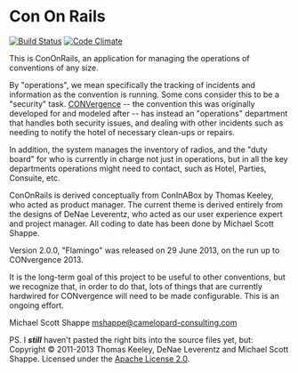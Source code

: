 # Con On Rails
[![Build Status](https://travis-ci.org/ConOnRails/ConOnRails.png)](https://travis-ci.org/ConOnRails/ConOnRails)
[![Code Climate](https://codeclimate.com/repos/51c6072456b10216f3002623/badges/d00b997b8c2dfd2d14b2/gpa.png)](https://codeclimate.com/repos/51c6072456b10216f3002623/feed)

This is ConOnRails, an application for managing the operations of conventions of any size.

By "operations", we mean specifically the tracking of incidents and information as the convention is running. Some cons
consider this to be a "security" task. [CONVergence](http://convergence-con.org) -- the convention this was originally 
developed for and modeled after -- has instead an "operations" department that handles both security issues, and 
dealing with other incidents such as needing to notify the hotel of necessary clean-ups or repairs.
 
In addition, the system manages the inventory of radios, and the "duty board" for who is currently in charge not just
in operations, but in all the key departments operations might need to contact, such as Hotel, Parties, Consuite, etc.

ConOnRails is derived conceptually from ConInABox by Thomas Keeley, who acted as product manager. The current theme
is derived entirely from the designs of DeNae Leverentz, who acted as our user experience expert and project manager. 
All coding to date has been done by Michael Scott Shappe.

Version 2.0.0, "Flamingo" was released on 29 June 2013, on the run up to CONvergence 2013.

It is the long-term goal of this project to be useful to other conventions, but we recognize that, in order to do 
that, lots of things that are currently hardwired for CONvergence will need to be made configurable. This is an ongoing
effort.

Michael Scott Shappe
<mshappe@camelopard-consulting.com>

PS. I ***still*** haven't pasted the right bits into the source files yet, but: Copyright &copy; 2011-2013 Thomas Keeley, DeNae
Leverentz and Michael Scott Shappe. Licensed under the [Apache License 2.0](http://www.apache.org/licenses/LICENSE-2.0.html).



